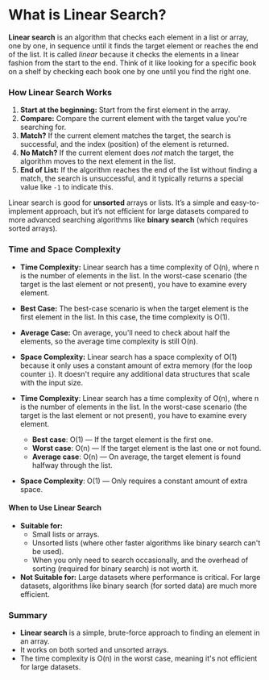 # What is Linear Search?

**Linear search** is an algorithm that checks each element in a list or array, one by one, in sequence until it finds the target element or reaches the end of the list. It is called _linear_ because it checks the elements in a linear fashion from the start to the end. Think of it like looking for a specific book on a shelf by checking each book one by one until you find the right one.

### How Linear Search Works

1. **Start at the beginning:** Start from the first element in the array.
2. **Compare:** Compare the current element with the target value you're searching for.
3. **Match?** If the current element matches the target, the search is successful, and the index (position) of the element is returned.
4. **No Match?** If the current element does _not_ match the target, the algorithm moves to the next element in the list.
5. **End of List:** If the algorithm reaches the end of the list without finding a match, the search is unsuccessful, and it typically returns a special value like `-1` to indicate this.

Linear search is good for **unsorted** arrays or lists. It’s a simple and easy-to-implement approach, but it’s not efficient for large datasets compared to more advanced searching algorithms like **binary search** (which requires sorted arrays).

### Time and Space Complexity

- **Time Complexity:** Linear search has a time complexity of O(n), where n is the number of elements in the list. In the worst-case scenario (the target is the last element or not present), you have to examine every element.

- **Best Case:** The best-case scenario is when the target element is the first element in the list. In this case, the time complexity is O(1).
- **Average Case:** On average, you'll need to check about half the elements, so the average time complexity is still O(n).
- **Space Complexity:** Linear search has a space complexity of O(1) because it only uses a constant amount of extra memory (for the loop counter `i`). It doesn't require any additional data structures that scale with the input size.

- **Time Complexity**: Linear search has a time complexity of O(n), where n is the number of elements in the list. In the worst-case scenario (the target is the last element or not present), you have to examine every element.

  - **Best case**: O(1) — If the target element is the first one.
  - **Worst case**: O(n) — If the target element is the last one or not found.
  - **Average case**: O(n) — On average, the target element is found halfway through the list.

- **Space Complexity**: O(1) — Only requires a constant amount of extra space.

#### When to Use Linear Search

- **Suitable for:**
  - Small lists or arrays.
  - Unsorted lists (where other faster algorithms like binary search can't be used).
  - When you only need to search occasionally, and the overhead of sorting (required for binary search) is not worth it.
- **Not Suitable for:** Large datasets where performance is critical. For large datasets, algorithms like binary search (for sorted data) are much more efficient.

### Summary

- **Linear search** is a simple, brute-force approach to finding an element in an array.
- It works on both sorted and unsorted arrays.
- The time complexity is O(n) in the worst case, meaning it's not efficient for large datasets.
